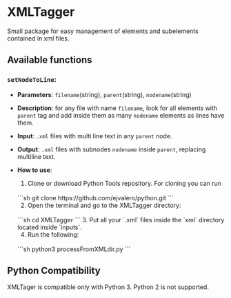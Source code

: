 # XMLTagger

Small package for easy management of elements and subelements contained in xml files.


## Available functions

### `setNodeToLine`:
- __Parameters__: `filename`(string), `parent`(string), `nodename`(string)
- __Description__: for any file with name `filename`, look for all elements with `parent` tag and add inside them as many `nodename` elements as lines have them.
- __Input__: `.xml` files with multi line text in any `parent` node.
- __Output__: `.xml` files with subnodes `nodename` inside `parent`, replacing multiline text.
- __How to use__: 

    1. Clone or download Python Tools repository. For cloning you can run
    <br>
    ```sh
    git clone https://github.com/ejvalero/python.git
    ```

    2. Open the terminal and go to the XMLTagger directory:
    <br>
    ```sh
    cd XMLTagger
    ```
    3. Put all your `.xml` files inside the `xml` directory located inside `inputs`.

    4. Run the following:
    <br>
    ```sh
    python3 processFromXMLdir.py
    ```


## Python Compatibility

XMLTager is compatible only with Python 3. Python 2 is not supported.